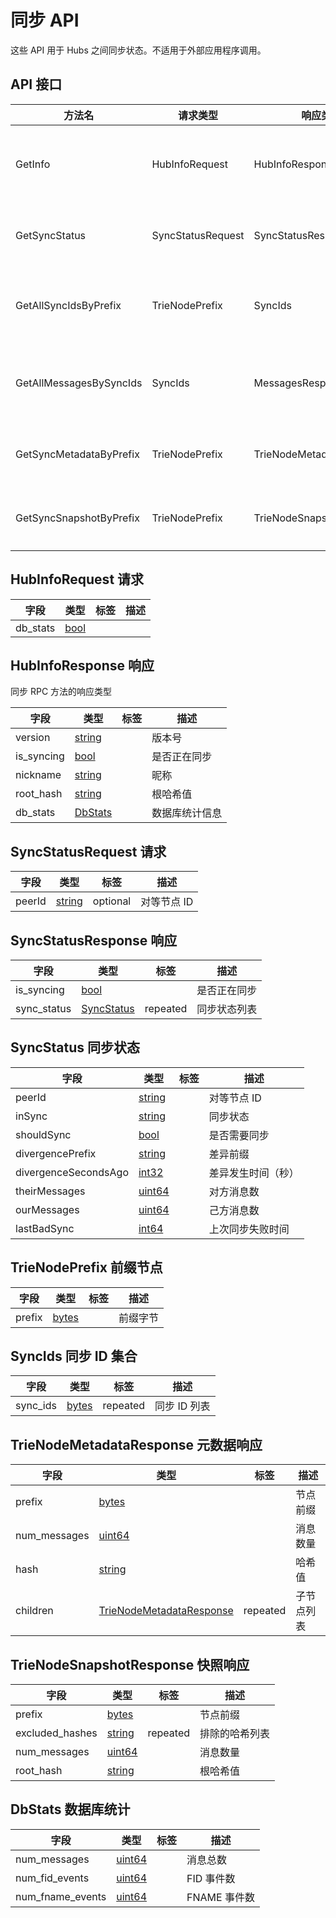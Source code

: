 # 同步 API

这些 API 用于 Hubs 之间同步状态。不适用于外部应用程序调用。

## API 接口

| 方法名                  | 请求类型          | 响应类型                 | 描述                         |
| ----------------------- | ----------------- | ------------------------ | ---------------------------- |
| GetInfo                 | HubInfoRequest    | HubInfoResponse          | 返回 Hub 状态的元数据信息    |
| GetSyncStatus           | SyncStatusRequest | SyncStatusResponse       | 返回 Hub 的同步状态          |
| GetAllSyncIdsByPrefix   | TrieNodePrefix    | SyncIds                  | 获取指定前缀下的所有 SyncId  |
| GetAllMessagesBySyncIds | SyncIds           | MessagesResponse         | 根据同步 ID 获取所有对应消息 |
| GetSyncMetadataByPrefix | TrieNodePrefix    | TrieNodeMetadataResponse | 获取指定前缀的同步元数据     |
| GetSyncSnapshotByPrefix | TrieNodePrefix    | TrieNodeSnapshotResponse | 获取指定前缀的同步快照       |

## HubInfoRequest 请求

| 字段     | 类型          | 标签 | 描述 |
| -------- | ------------- | ---- | ---- |
| db_stats | [bool](#bool) |      |      |

## HubInfoResponse 响应

同步 RPC 方法的响应类型

| 字段       | 类型                | 标签 | 描述           |
| ---------- | ------------------- | ---- | -------------- |
| version    | [string](#string)   |      | 版本号         |
| is_syncing | [bool](#bool)       |      | 是否正在同步   |
| nickname   | [string](#string)   |      | 昵称           |
| root_hash  | [string](#string)   |      | 根哈希值       |
| db_stats   | [DbStats](#DbStats) |      | 数据库统计信息 |

## SyncStatusRequest 请求

| 字段   | 类型              | 标签     | 描述        |
| ------ | ----------------- | -------- | ----------- |
| peerId | [string](#string) | optional | 对等节点 ID |

## SyncStatusResponse 响应

| 字段        | 类型                      | 标签     | 描述         |
| ----------- | ------------------------- | -------- | ------------ |
| is_syncing  | [bool](#bool)             |          | 是否正在同步 |
| sync_status | [SyncStatus](#SyncStatus) | repeated | 同步状态列表 |

## SyncStatus 同步状态

| 字段                 | 类型              | 标签 | 描述               |
| -------------------- | ----------------- | ---- | ------------------ |
| peerId               | [string](#string) |      | 对等节点 ID        |
| inSync               | [string](#string) |      | 同步状态           |
| shouldSync           | [bool](#bool)     |      | 是否需要同步       |
| divergencePrefix     | [string](#string) |      | 差异前缀           |
| divergenceSecondsAgo | [int32](#int32)   |      | 差异发生时间（秒） |
| theirMessages        | [uint64](#uint64) |      | 对方消息数         |
| ourMessages          | [uint64](#uint64) |      | 己方消息数         |
| lastBadSync          | [int64](#int64)   |      | 上次同步失败时间   |

## TrieNodePrefix 前缀节点

| 字段   | 类型            | 标签 | 描述     |
| ------ | --------------- | ---- | -------- |
| prefix | [bytes](#bytes) |      | 前缀字节 |

## SyncIds 同步 ID 集合

| 字段     | 类型            | 标签     | 描述         |
| -------- | --------------- | -------- | ------------ |
| sync_ids | [bytes](#bytes) | repeated | 同步 ID 列表 |

## TrieNodeMetadataResponse 元数据响应

| 字段         | 类型                                                  | 标签     | 描述       |
| ------------ | ----------------------------------------------------- | -------- | ---------- |
| prefix       | [bytes](#bytes)                                       |          | 节点前缀   |
| num_messages | [uint64](#uint64)                                     |          | 消息数量   |
| hash         | [string](#string)                                     |          | 哈希值     |
| children     | [TrieNodeMetadataResponse](#TrieNodeMetadataResponse) | repeated | 子节点列表 |

## TrieNodeSnapshotResponse 快照响应

| 字段            | 类型              | 标签     | 描述           |
| --------------- | ----------------- | -------- | -------------- |
| prefix          | [bytes](#bytes)   |          | 节点前缀       |
| excluded_hashes | [string](#string) | repeated | 排除的哈希列表 |
| num_messages    | [uint64](#uint64) |          | 消息数量       |
| root_hash       | [string](#string) |          | 根哈希值       |

## DbStats 数据库统计

| 字段             | 类型              | 标签 | 描述         |
| ---------------- | ----------------- | ---- | ------------ |
| num_messages     | [uint64](#uint64) |      | 消息总数     |
| num_fid_events   | [uint64](#uint64) |      | FID 事件数   |
| num_fname_events | [uint64](#uint64) |      | FNAME 事件数 |
